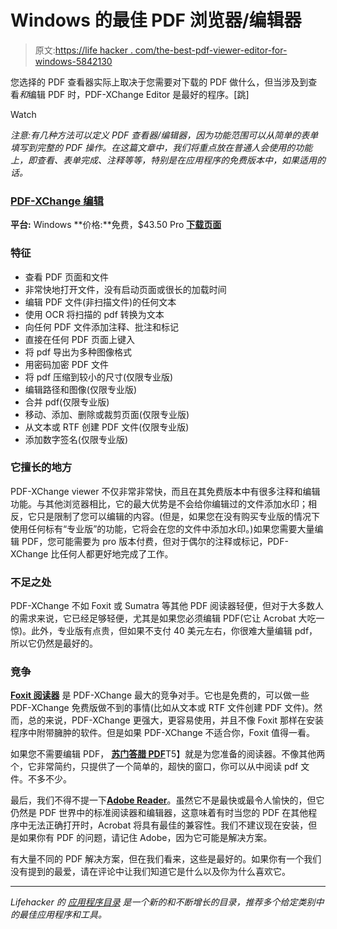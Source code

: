 # Windows 的最佳 PDF 浏览器/编辑器

> 原文:[https://life hacker . com/the-best-pdf-viewer-editor-for-windows-5842130](https://lifehacker.com/the-best-pdf-viewer-editor-for-windows-5842130)

您选择的 PDF 查看器实际上取决于您需要对下载的 PDF 做什么，但当涉及到查看*和*编辑 PDF 时，PDF-XChange Editor 是最好的程序。[跳]

Watch

*注意:有几种方法可以定义 PDF 查看器/编辑器，因为功能范围可以从简单的表单填写到完整的 PDF 操作。在这篇文章中，我们将重点放在普通人会使用的功能上，即查看、表单完成、注释等等，特别是在应用程序的免费版本中，如果适用的话。*

### [PDF-XChange 编辑](http://www.tracker-software.com/product/pdf-xchange-editor)

**平台:** Windows
**价格:**免费，$43.50 Pro
[**下载页面**](http://www.tracker-software.com/product/pdf-xchange-editor/)

### 特征

*   查看 PDF 页面和文件
*   非常快地打开文件，没有启动页面或很长的加载时间
*   编辑 PDF 文件(非扫描文件)的任何文本
*   使用 OCR 将扫描的 pdf 转换为文本
*   向任何 PDF 文件添加注释、批注和标记
*   直接在任何 PDF 页面上键入
*   将 pdf 导出为多种图像格式
*   用密码加密 PDF 文件
*   将 pdf 压缩到较小的尺寸(仅限专业版)
*   编辑路径和图像(仅限专业版)
*   合并 pdf(仅限专业版)
*   移动、添加、删除或裁剪页面(仅限专业版)
*   从文本或 RTF 创建 PDF 文件(仅限专业版)
*   添加数字签名(仅限专业版)

### 它擅长的地方

PDF-XChange viewer 不仅非常非常快，而且在其免费版本中有很多注释和编辑功能。与其他浏览器相比，它的最大优势是不会给你编辑过的文件添加水印；相反，它只是限制了您可以编辑的内容。(但是，如果您在没有购买专业版的情况下使用任何标有“专业版”的功能，它将会在您的文件中添加水印。)如果您需要大量编辑 PDF，您可能需要为 pro 版本付费，但对于偶尔的注释或标记，PDF-XChange 比任何人都更好地完成了工作。

### 不足之处

PDF-XChange 不如 Foxit 或 Sumatra 等其他 PDF 阅读器轻便，但对于大多数人的需求来说，它已经足够轻便，尤其是如果您必须编辑 PDF(它让 Acrobat 大吃一惊)。此外，专业版有点贵，但如果不支付 40 美元左右，你很难大量编辑 pdf，所以它仍然是最好的。

### 竞争

[**Foxit 阅读器**](http://www.foxitsoftware.com/Secure_PDF_Reader/) 是 PDF-XChange 最大的竞争对手。它也是免费的，可以做一些 PDF-XChange 免费版做不到的事情(比如从文本或 RTF 文件创建 PDF 文件)。然而，总的来说，PDF-XChange 更强大，更容易使用，并且不像 Foxit 那样在安装程序中附带臃肿的软件。但是如果 PDF-XChange 不适合你，Foxit 值得一看。

如果您不需要编辑 PDF， [**苏门答腊 PDF**](http://blog.kowalczyk.info/software/sumatrapdf/download-free-pdf-viewer.html)T5】就是为您准备的阅读器。不像其他两个，它非常简约，只提供了一个简单的，超快的窗口，你可以从中阅读 pdf 文件。不多不少。

最后，我们不得不提一下[**Adobe Reader**](http://get.adobe.com/reader/)。虽然它不是最快或最令人愉快的，但它仍然是 PDF 世界中的标准阅读器和编辑器，这意味着有时当您的 PDF 在其他程序中无法正确打开时，Acrobat 将具有最佳的兼容性。我们不建议现在安装，但是如果你有 PDF 的问题，请记住 Adobe，因为它可能是解决方案。

有大量不同的 PDF 解决方案，但在我们看来，这些是最好的。如果你有一个我们没有提到的最爱，请在评论中让我们知道它是什么以及你为什么喜欢它。

* * *

*Lifehacker 的* [*应用程序目录*](http://lifehacker.com/apps) *是一个新的和不断增长的目录，推荐多个给定类别中的最佳应用程序和工具。*